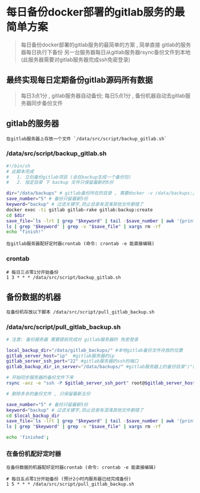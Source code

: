 # 每日备份docker部署的gitlab服务的最简单方案


> 每日备份docker部署的gitlab服务的最简单的方案 , 简单直接
> gitlab的服务器每日执行下备份
> 另一台服务器每日从gitlab服务器rsync备份文件到本地(此服务器需要对gitlab服务器完成ssh免密登录)

## 最终实现每日定期备份gitlab源码所有数据
> 每日3点1分 , gitlab服务器自动备份; 每日5点1分 , 备份机器自动去gitlab服务器同步备份文件

## gitlab的服务器
    在gitlab服务器上存放一个文件 `/data/src/script/backup_gitlab.sh`
    
### /data/src/script/backup_gitlab.sh
```bash
#!/bin/sh
# 此脚本完成 
#   1. 立刻备份gitlab项目 (会在backup生成一个备份包)
#   2. 指定目录 下 backup 文件只保留最新的5份

dir="/data/backups" # gitlab备份所在的目录 , 需要docker -v /data/backups:/var/opt/gitlab/backups:rw 挂载好
save_number="5" # 备份只留最新5份
keyword="backup" # 过滤关键字,防止目录有混淆其他文件删错了
docker exec -ti gitlab gitlab-rake gitlab:backup:create
cd $dir
save_file=`ls -lrt | grep "$keyword" | tail -$save_number | awk '{print $NF}'`
ls | grep "$keyword" | grep -v "$save_file" | xargs rm -rf
echo "finish!"
```

    在gitlab服务器配好定时器crontab (命令: crontab -e 能直接编辑)

### crontab
```crontab
# 每日三点零1分开始备份
1 3 * * * /data/src/script/backup_gitlab.sh
```


## 备份数据的机器
    在备份机存放以下脚本 /data/src/script/pull_gitlab_backup.sh
### /data/src/script/pull_gitlab_backup.sh
```bash
# 注意: 备份服务器 需要提前完成对 gitlab服务器的 免密登录

local_backup_dir="/data/gitlab_backups/" #本地gitlab备份文件存放的位置
gitlab_server_host="ip"  #gitlab服务器的ip
gitlab_server_ssh_port="22" #gitlab服务器的ssh的端口
gitlab_backup_dir_in_server="/data/backups/" #gitlab服务器上的备份目录"/"结尾

# 开始同步服务器的备份文件下来
rsync -avz -e "ssh -P $gitlab_server_ssh_port" root@$gitlab_server_host:$gitlab_backup_dir_in_server $local_backup_dir

# 删除多余的备份文件 , 只保留最新五份

save_number="5" # 备份只留最新5份
keyword="backup" # 过滤关键字,防止目录有混淆其他文件删错了
cd $local_backup_dir
save_file=`ls -lrt | grep "$keyword" | tail -$save_number | awk '{print $NF}'`
ls | grep "$keyword" | grep -v "$save_file" | xargs rm -rf

echo 'finished';
```
### 在备份机配好定时器

    在备份数据的机器配好定时器crontab (命令: crontab -e 能直接编辑)
```crontab
# 每日五点零1分开始备份 (预计2小时内服务器已经完成备份)
1 5 * * * /data/src/script/pull_gitlab_backup.sh
```


